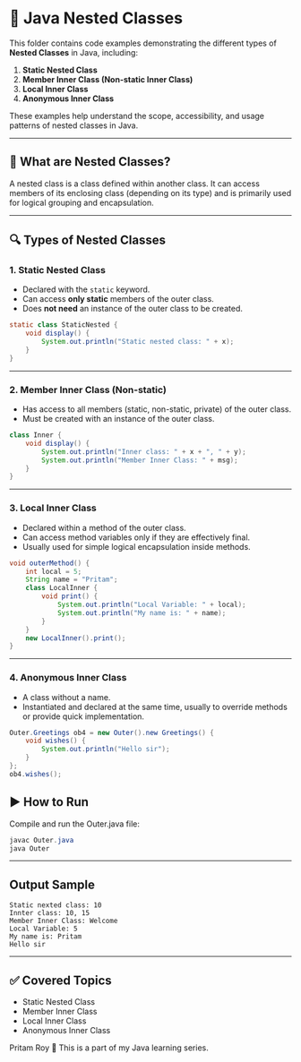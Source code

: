 # 🧩 Java Nested Classes

This folder contains code examples demonstrating the different types of **Nested Classes** in Java, including:

1. **Static Nested Class**
2. **Member Inner Class (Non-static Inner Class)**
3. **Local Inner Class**
4. **Anonymous Inner Class**

These examples help understand the scope, accessibility, and usage patterns of nested classes in Java.

---

## 📘 What are Nested Classes?

A nested class is a class defined within another class. It can access members of its enclosing class (depending on its type) and is primarily used for logical grouping and encapsulation.

---

## 🔍 Types of Nested Classes

### 1. Static Nested Class
- Declared with the `static` keyword.
- Can access **only static** members of the outer class.
- Does **not need** an instance of the outer class to be created.

```java
static class StaticNested {
    void display() {
        System.out.println("Static nested class: " + x);
    }
}
```

------------------------------------


### 2. Member Inner Class (Non-static)
- Has access to all members (static, non-static, private) of the outer class.
- Must be created with an instance of the outer class.

```java
class Inner {
    void display() {
        System.out.println("Inner class: " + x + ", " + y);
        System.out.println("Member Inner Class: " + msg);
    }
}
```

------------------------------------


### 3. Local Inner Class
- Declared within a method of the outer class.
- Can access method variables only if they are effectively final.
- Usually used for simple logical encapsulation inside methods.

```java
void outerMethod() {
    int local = 5;
    String name = "Pritam";
    class LocalInner {
        void print() {
            System.out.println("Local Variable: " + local);
            System.out.println("My name is: " + name);
        }
    }
    new LocalInner().print();
}

```

------------------------------------


### 4. Anonymous Inner Class
- A class without a name.
- Instantiated and declared at the same time, usually to override methods or provide quick implementation.

```java
Outer.Greetings ob4 = new Outer().new Greetings() {
    void wishes() {
        System.out.println("Hello sir");
    }
};
ob4.wishes();
```

## ▶ How to Run
Compile and run the Outer.java file:

```java
javac Outer.java
java Outer
```

------------------------------------

## Output Sample
```text
Static nexted class: 10
Innter class: 10, 15
Member Inner Class: Welcome
Local Variable: 5
My name is: Pritam
Hello sir
```

------------------------------------

## ✅ Covered Topics
- Static Nested Class
- Member Inner Class
- Local Inner Class
- Anonymous Inner Class

Pritam Roy
📁 This is a part of my Java learning series.
